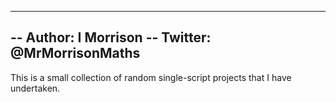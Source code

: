 ----------------------------
-- Author:  I Morrison
-- Twitter: @MrMorrisonMaths
----------------------------

This is a small collection of random single-script projects that
I have undertaken.